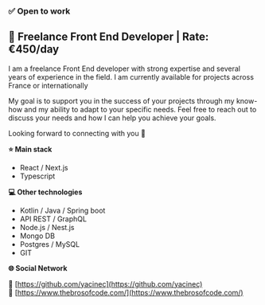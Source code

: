 ### ✅ Open to work

## 🎯 Freelance Front End Developer | Rate: €450/day

I am a freelance Front End developer with strong expertise and several years of experience in the field. I am currently available for projects across France or internationally

My goal is to support you in the success of your projects through my know-how and my ability to adapt to your specific needs. Feel free to reach out to discuss your needs and how I can help you achieve your goals.

Looking forward to connecting with you 👋

**⭐️ Main stack**

- React / Next.js
- Typescript

**💻 Other technologies**

- Kotlin / Java / Spring boot
- API REST / GraphQL
- Node.js / Nest.js
- Mongo DB
- Postgres / MySQL
- GIT

**🌐 Social Network**

🔗 [https://github.com/yacinec](https://github.com/yacinec)<br>
🔗 [https://www.thebrosofcode.com/](https://www.thebrosofcode.com/)
